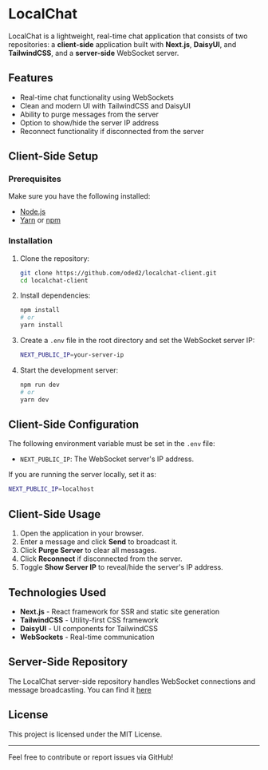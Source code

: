 # LocalChat

LocalChat is a lightweight, real-time chat application that consists of two repositories: a **client-side** application built with **Next.js**, **DaisyUI**, and **TailwindCSS**, and a **server-side** WebSocket server.

## Features

- Real-time chat functionality using WebSockets
- Clean and modern UI with TailwindCSS and DaisyUI
- Ability to purge messages from the server
- Option to show/hide the server IP address
- Reconnect functionality if disconnected from the server

## Client-Side Setup

### Prerequisites

Make sure you have the following installed:

- [Node.js](https://nodejs.org/)
- [Yarn](https://yarnpkg.com/) or [npm](https://www.npmjs.com/)

### Installation

1. Clone the repository:

   ```sh
   git clone https://github.com/oded2/localchat-client.git
   cd localchat-client
   ```

2. Install dependencies:

   ```sh
   npm install
   # or
   yarn install
   ```

3. Create a `.env` file in the root directory and set the WebSocket server IP:

   ```sh
   NEXT_PUBLIC_IP=your-server-ip
   ```

4. Start the development server:
   ```sh
   npm run dev
   # or
   yarn dev
   ```

## Client-Side Configuration

The following environment variable must be set in the `.env` file:

- `NEXT_PUBLIC_IP`: The WebSocket server's IP address.

If you are running the server locally, set it as:

```sh
NEXT_PUBLIC_IP=localhost
```

## Client-Side Usage

1. Open the application in your browser.
2. Enter a message and click **Send** to broadcast it.
3. Click **Purge Server** to clear all messages.
4. Click **Reconnect** if disconnected from the server.
5. Toggle **Show Server IP** to reveal/hide the server's IP address.

## Technologies Used

- **Next.js** - React framework for SSR and static site generation
- **TailwindCSS** - Utility-first CSS framework
- **DaisyUI** - UI components for TailwindCSS
- **WebSockets** - Real-time communication

## Server-Side Repository

The LocalChat server-side repository handles WebSocket connections and message broadcasting. You can find it [here](https://github.com/oded2/localchat-server)

## License

This project is licensed under the MIT License.

---

Feel free to contribute or report issues via GitHub!
